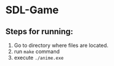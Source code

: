 # SDL-Game

## Steps for running:
1. Go to directory where files are located.
2. run `make` command
3. execute `./anime.exe`